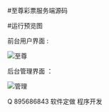 #至尊彩票服务端源码 

#运行预览图

前台用户界面  :

![至尊](至尊服务端.png "optional title")

后台管理界面  ：

![管理](管理端.jpg "optional title")


Q 895686843 软件定做  程序开发